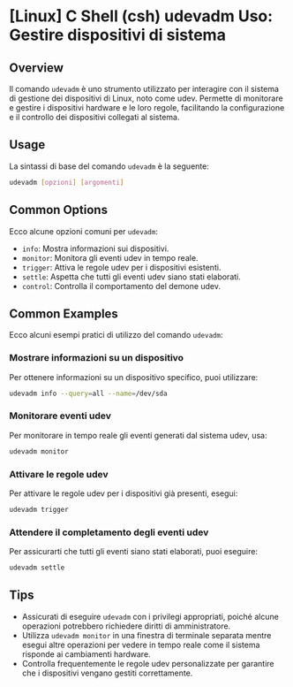 # [Linux] C Shell (csh) udevadm Uso: Gestire dispositivi di sistema

## Overview
Il comando `udevadm` è uno strumento utilizzato per interagire con il sistema di gestione dei dispositivi di Linux, noto come udev. Permette di monitorare e gestire i dispositivi hardware e le loro regole, facilitando la configurazione e il controllo dei dispositivi collegati al sistema.

## Usage
La sintassi di base del comando `udevadm` è la seguente:

```bash
udevadm [opzioni] [argomenti]
```

## Common Options
Ecco alcune opzioni comuni per `udevadm`:

- `info`: Mostra informazioni sui dispositivi.
- `monitor`: Monitora gli eventi udev in tempo reale.
- `trigger`: Attiva le regole udev per i dispositivi esistenti.
- `settle`: Aspetta che tutti gli eventi udev siano stati elaborati.
- `control`: Controlla il comportamento del demone udev.

## Common Examples
Ecco alcuni esempi pratici di utilizzo del comando `udevadm`:

### Mostrare informazioni su un dispositivo
Per ottenere informazioni su un dispositivo specifico, puoi utilizzare:

```bash
udevadm info --query=all --name=/dev/sda
```

### Monitorare eventi udev
Per monitorare in tempo reale gli eventi generati dal sistema udev, usa:

```bash
udevadm monitor
```

### Attivare le regole udev
Per attivare le regole udev per i dispositivi già presenti, esegui:

```bash
udevadm trigger
```

### Attendere il completamento degli eventi udev
Per assicurarti che tutti gli eventi siano stati elaborati, puoi eseguire:

```bash
udevadm settle
```

## Tips
- Assicurati di eseguire `udevadm` con i privilegi appropriati, poiché alcune operazioni potrebbero richiedere diritti di amministratore.
- Utilizza `udevadm monitor` in una finestra di terminale separata mentre esegui altre operazioni per vedere in tempo reale come il sistema risponde ai cambiamenti hardware.
- Controlla frequentemente le regole udev personalizzate per garantire che i dispositivi vengano gestiti correttamente.